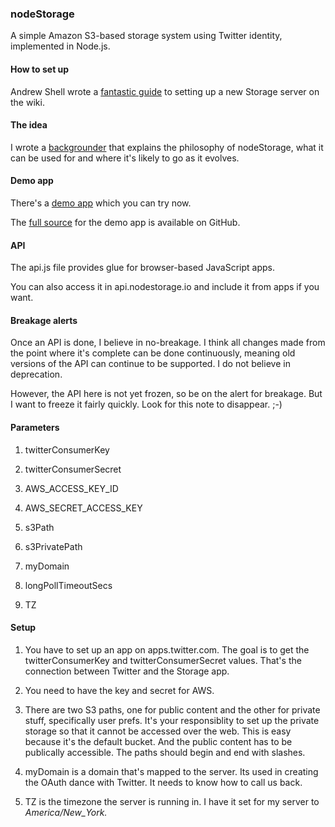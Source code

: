 ### nodeStorage



A simple Amazon S3-based storage system using Twitter identity, implemented in Node.js.



#### How to set up

Andrew Shell wrote a <a href="https://github.com/scripting/storage/wiki/Installing-Storage-on-a-VPS">fantastic guide</a> to setting up a new Storage server on the wiki. 



#### The idea

I wrote a <a href="http://nodestorage.smallpict.com/2015/01/19/whatIsNodestorage.html">backgrounder</a> that explains the philosophy of nodeStorage, what it can be used for and where it's likely to go as it evolves.



#### Demo app

There's a <a href="http://macwrite.org/">demo app</a> which you can try now. 

The <a href="https://github.com/scripting/macwrite">full source</a> for the demo app is available on GitHub.



#### API

The api.js file provides glue for browser-based JavaScript apps. 

You can also access it in api.nodestorage.io and include it from apps if you want. 



#### Breakage alerts

Once an API is done, I believe in no-breakage. I think all changes made from the point where it's complete can be done continuously, meaning old versions of the API can continue to be supported. I do not believe in deprecation. 

However, the API here is not yet frozen, so be on the alert for breakage. But I want to freeze it fairly quickly. Look for this note to disappear. ;-)



#### Parameters

1. twitterConsumerKey

2. twitterConsumerSecret

3. AWS_ACCESS_KEY_ID

4. AWS_SECRET_ACCESS_KEY

5. s3Path

6. s3PrivatePath

7. myDomain

8. longPollTimeoutSecs

9. TZ



#### Setup

1. You have to set up an app on apps.twitter.com. The goal is to get the twitterConsumerKey and twitterConsumerSecret values. That's the connection between Twitter and the Storage app.

2. You need to have the key and secret for AWS. 

3. There are two S3 paths, one for public content and the other for private stuff, specifically user prefs. It's your responsiblity to set up the private storage so that it cannot be accessed over the web. This is easy because it's the default bucket. And the public content has to be publically accessible. The paths should begin and end with slashes.

4. myDomain is a domain that's mapped to the server. Its used in creating the OAuth dance with Twitter. It needs to know how to call us back. 

5. TZ is the timezone the server is running in. I have it set for my server to *America/New_York.*

